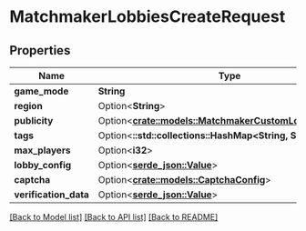 # MatchmakerLobbiesCreateRequest

## Properties

Name | Type | Description | Notes
------------ | ------------- | ------------- | -------------
**game_mode** | **String** |  | 
**region** | Option<**String**> |  | [optional]
**publicity** | Option<[**crate::models::MatchmakerCustomLobbyPublicity**](MatchmakerCustomLobbyPublicity.md)> |  | [optional]
**tags** | Option<**::std::collections::HashMap<String, String>**> |  | [optional]
**max_players** | Option<**i32**> |  | [optional]
**lobby_config** | Option<[**serde_json::Value**](.md)> |  | [optional]
**captcha** | Option<[**crate::models::CaptchaConfig**](CaptchaConfig.md)> |  | [optional]
**verification_data** | Option<[**serde_json::Value**](.md)> |  | [optional]

[[Back to Model list]](../README.md#documentation-for-models) [[Back to API list]](../README.md#documentation-for-api-endpoints) [[Back to README]](../README.md)


